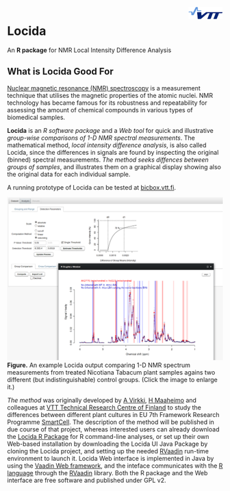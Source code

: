<img align="right" src="Documentation/images/vttplain.png" />

Locida
======

An **R package** for NMR Local Intensity Difference Analysis

What is Locida Good For
--------------------

[Nuclear magnetic resonance (NMR) spectroscopy](http://en.wikipedia.org/wiki/Nuclear_magnetic_resonance_spectroscopy) is a measurement technique that utilises the magnetic properties of the atomic nuclei. NMR technology has became famous for its robustness and repeatability for assessing the amount of chemical compounds in various types of biomedical samples.

**Locida** is an *R software package* and a *Web tool* for quick and illustrative *group-wise comparisons of 1-D NMR spectral measurements*. The mathematical method, *local intensity difference analysis*, is also called Locida, since the differences in signals are found by inspecting the original (binned) spectral measurements. *The method seeks diffences between groups of samples*, and illustrates them on a graphical display showing also the original data for each individual sample. 

A running prototype of Locida can be tested at [bicbox.vtt.fi](http://bicbox.vtt.fi:8080/Locida).

![Locida_overview.png](Documentation/images/Locida_overview.png?raw=true)
**Figure.** An example Locida output comparing 1-D NMR spectrum measurements from treated Nicotiana Tabacum plant samples agains two different (but indistinguishable) control groups. (Click the image to enlarge it.)

*The method* was originally developed by [A Virkki](http://fi.linkedin.com/in/arhovirkki), [H Maaheimo](http://www.researchgate.net/profile/Hannu_Maaheimo/) and colleagues at [VTT Technical Research Centre of Finland](http://www.vtt.fi/?lang=en) to study the differences between different plant cultures in EU 7th Framework Research Programme [SmartCell](http://www.smart-cell.org/). The description of the method will be published in due course of that project, whereas interested users can already download the [Locida R Package](Rpkg/Locida_1.0.tar.gz?raw=true) for R command-line analyses, or set up their own Web-based installation by downloading the Locida UI Java Package by cloning the Locida project, and setting up the needed [RVaadin](https://github.com/avirkki/RVaadin) run-time environment to launch it. Locida Web interface is implemented in Java by using the [Vaadin Web framework](http://vaadin.com), and the inteface communicates with the [R language](http://www.r-project.org) through the [RVaadin](https://github.com/avirkki/RVaadin) library. Both the R package and the Web interface are free software and published under GPL v2.



